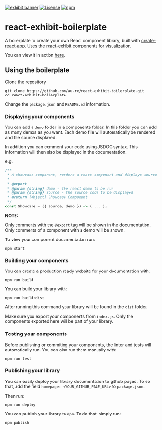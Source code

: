 [![exhibit banner](https://raw.githubusercontent.com/au-re/react-exhibit/gh-pages/static/media/exhibit.png)](https://au-re.github.io/react-exhibit-boilerplate/)
[![License](https://img.shields.io/packagist/l/doctrine/orm.svg?style=flat-square)](https://github.com/au-re/react-exhibit-boilerplate/blob/master/LICENSE)
[![npm](https://img.shields.io/npm/v/npm.svg?style=flat-square)](https://www.npmjs.com/package/react-exhibit-boilerplate)

# react-exhibit-boilerplate

A boilerplate to create your own React component library, built with [create-react-app](https://github.com/facebookincubator/create-react-app).
Uses the [react-exhibit](https://github.com/au-re/react-exhibit) components for visualization.

You can view it in action [here](https://au-re.github.io/react-exhibit/).

## Using the boilerplate

Clone the repository

```shell
git clone https://github.com/au-re/react-exhibit-boilerplate.git
cd react-exhibit-boilerplate
```

Change the `package.json` and `README.md` information.

### Displaying your components

You can add a `demo` folder in a components folder. In this folder you can add
as many demos as you want. Each demo file will automatically be rendered and
the source displayed.

In addition you can comment your code using JSDOC syntax. This information will
then also be displayed in the documentation.

e.g.
```js
/**
 * A showcase component, renders a react component and displays source code.
 *
 * @export
 * @param {string} demo - the react demo to be run
 * @param {string} source - the source code to be displayed
 * @return {object} Showcase Component
 */
const Showcase = ({ source, demo }) => ( ... );
```

**NOTE:**

Only comments with the `@export` tag will be shown in the documentation.
Only comments of a component with a demo will be shown.

To view your component documentation run:

```shell
npm start
```

### Building your components

You can create a production ready website for your documentation with:

```shell
npm run build
```

You can build your library with:

```shell
npm run build:dist
```

After running this command your library will be found in the `dist` folder.

Make sure you export your components from `index.js`. Only the components
exported here will be part of your library.

### Testing your components

Before publishing or commiting your components, the linter and tests will
automatically run. You can also run them manually with:

```shell
npm run test
```

### Publishing your library

You can easily deploy your library documentation to github pages. To do that,
add the field `homepage: <YOUR_GITHUB_PAGE_URL>` to `package.json`.

Then run:
```shell
npm run deploy
```

You can publish your library to `npm`. To do that, simply run:

`npm publish`
